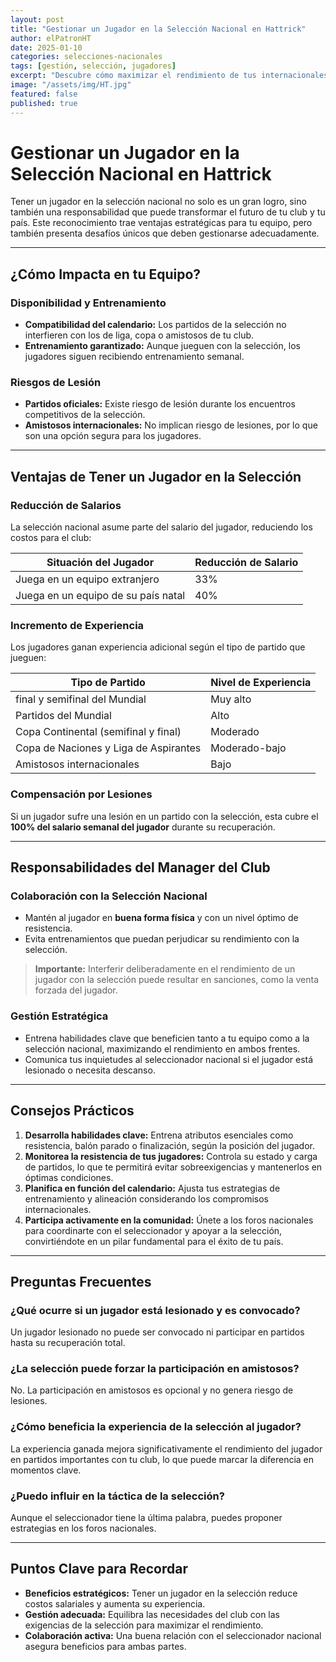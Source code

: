 ```yaml
---
layout: post
title: "Gestionar un Jugador en la Selección Nacional en Hattrick"
author: elPatronHT
date: 2025-01-10
categories: selecciones-nacionales
tags: [gestión, selección, jugadores]
excerpt: "Descubre cómo maximizar el rendimiento de tus internacionales mientras proteges los intereses de tu club, y lleva a tu equipo al éxito en todos los frentes."
image: "/assets/img/HT.jpg"
featured: false
published: true
---
```


# Gestionar un Jugador en la Selección Nacional en Hattrick

Tener un jugador en la selección nacional no solo es un gran logro, sino también una responsabilidad que puede transformar el futuro de tu club y tu país. Este reconocimiento trae ventajas estratégicas para tu equipo, pero también presenta desafíos únicos que deben gestionarse adecuadamente.

---

## ¿Cómo Impacta en tu Equipo?

### Disponibilidad y Entrenamiento

- **Compatibilidad del calendario:** Los partidos de la selección no interfieren con los de liga, copa o amistosos de tu club.
- **Entrenamiento garantizado:** Aunque jueguen con la selección, los jugadores siguen recibiendo entrenamiento semanal.

### Riesgos de Lesión

- **Partidos oficiales:** Existe riesgo de lesión durante los encuentros competitivos de la selección.
- **Amistosos internacionales:** No implican riesgo de lesiones, por lo que son una opción segura para los jugadores.

---

## Ventajas de Tener un Jugador en la Selección

### Reducción de Salarios

La selección nacional asume parte del salario del jugador, reduciendo los costos para el club:

| **Situación del Jugador**           | **Reducción de Salario** |
| ----------------------------------- | ------------------------ |
| Juega en un equipo extranjero       | 33%                      |
| Juega en un equipo de su país natal | 40%                      |

### Incremento de Experiencia

Los jugadores ganan experiencia adicional según el tipo de partido que jueguen:

| **Tipo de Partido**                   | **Nivel de Experiencia** |
| ------------------------------------- | ------------------------ |
| final y semifinal del Mundial         | Muy alto                 |
| Partidos del Mundial                  | Alto                     |
| Copa Continental (semifinal y final)  | Moderado                 |
| Copa de Naciones y Liga de Aspirantes | Moderado-bajo            |
| Amistosos internacionales             | Bajo                     |

### Compensación por Lesiones

Si un jugador sufre una lesión en un partido con la selección, esta cubre el **100% del salario semanal del jugador** durante su recuperación.

---

## Responsabilidades del Manager del Club

### Colaboración con la Selección Nacional

- Mantén al jugador en **buena forma física** y con un nivel óptimo de resistencia.
- Evita entrenamientos que puedan perjudicar su rendimiento con la selección.

> **Importante:** Interferir deliberadamente en el rendimiento de un jugador con la selección puede resultar en sanciones, como la venta forzada del jugador.

### Gestión Estratégica

- Entrena habilidades clave que beneficien tanto a tu equipo como a la selección nacional, maximizando el rendimiento en ambos frentes.
- Comunica tus inquietudes al seleccionador nacional si el jugador está lesionado o necesita descanso.

---

## Consejos Prácticos

1. **Desarrolla habilidades clave:** Entrena atributos esenciales como resistencia, balón parado o finalización, según la posición del jugador.
2. **Monitorea la resistencia de tus jugadores:** Controla su estado y carga de partidos, lo que te permitirá evitar sobreexigencias y mantenerlos en óptimas condiciones.
3. **Planifica en función del calendario:** Ajusta tus estrategias de entrenamiento y alineación considerando los compromisos internacionales.
4. **Participa activamente en la comunidad:** Únete a los foros nacionales para coordinarte con el seleccionador y apoyar a la selección, convirtiéndote en un pilar fundamental para el éxito de tu país.

---

## Preguntas Frecuentes

### ¿Qué ocurre si un jugador está lesionado y es convocado?

Un jugador lesionado no puede ser convocado ni participar en partidos hasta su recuperación total.

### ¿La selección puede forzar la participación en amistosos?

No. La participación en amistosos es opcional y no genera riesgo de lesiones.

### ¿Cómo beneficia la experiencia de la selección al jugador?

La experiencia ganada mejora significativamente el rendimiento del jugador en partidos importantes con tu club, lo que puede marcar la diferencia en momentos clave.

### ¿Puedo influir en la táctica de la selección?

Aunque el seleccionador tiene la última palabra, puedes proponer estrategias en los foros nacionales.

---

## Puntos Clave para Recordar

- **Beneficios estratégicos:** Tener un jugador en la selección reduce costos salariales y aumenta su experiencia.
- **Gestión adecuada:** Equilibra las necesidades del club con las exigencias de la selección para maximizar el rendimiento.
- **Colaboración activa:** Una buena relación con el seleccionador nacional asegura beneficios para ambas partes.
